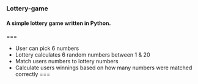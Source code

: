 ### Lottery-game
#### A simple lottery game written in Python.

===
* User can pick 6 numbers
* Lottery calculates 6 random numbers between 1 & 20
* Match users numbers to lottery numbers
* Calculate users winnings based on how many numbers were matched correctly
===